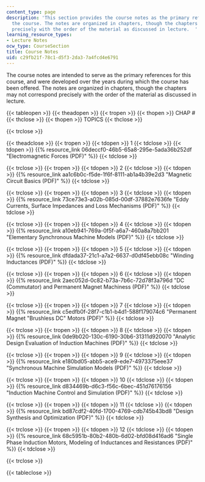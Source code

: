 ```yaml
---
content_type: page
description: 'This section provides the course notes as the primary reference for
  the course. The notes are organized in chapters, though the chapters may not correspond
  precisely with the order of the material as discussed in lecture.  '
learning_resource_types:
- Lecture Notes
ocw_type: CourseSection
title: Course Notes
uid: c29fb21f-78c1-d5f3-2da3-7a4fcd4e6791
---
```


The course notes are intended to serve as the primary references for this course, and were developed over the years during which the course has been offered. The notes are organized in chapters, though the chapters may not correspond precisely with the order of the material as discussed in lecture.

{{< tableopen >}}
{{< theadopen >}}
{{< tropen >}}
{{< thopen >}}
CHAP #
{{< thclose >}}
{{< thopen >}}
TOPICS
{{< thclose >}}

{{< trclose >}}

{{< theadclose >}}
{{< tropen >}}
{{< tdopen >}}
1
{{< tdclose >}}
{{< tdopen >}}
{{% resource_link 06deccf0-46b5-65a8-295e-5ada36b252df "Electromagnetic Forces (PDF)" %}}
{{< tdclose >}}

{{< trclose >}}
{{< tropen >}}
{{< tdopen >}}
2
{{< tdclose >}}
{{< tdopen >}}
{{% resource_link aa1c6b0c-f5de-1f6f-8111-ab1a4b39e2d3 "Magnetic Circuit Basics (PDF)" %}}
{{< tdclose >}}

{{< trclose >}}
{{< tropen >}}
{{< tdopen >}}
3
{{< tdclose >}}
{{< tdopen >}}
{{% resource_link 73ce73e3-a02b-085d-00df-37882e7636fe "Eddy Currents, Surface Impedances and Loss Mechanisms (PDF)" %}}
{{< tdclose >}}

{{< trclose >}}
{{< tropen >}}
{{< tdopen >}}
4
{{< tdclose >}}
{{< tdopen >}}
{{% resource_link a10eb941-769a-0f5f-a6a7-460a8a7bb201 "Elementary Synchronous Machine Models (PDF)" %}}
{{< tdclose >}}

{{< trclose >}}
{{< tropen >}}
{{< tdopen >}}
5
{{< tdclose >}}
{{< tdopen >}}
{{% resource_link dfdada37-21c1-a7a2-6637-d0df45ebb08c "Winding Inductances (PDF)" %}}
{{< tdclose >}}

{{< trclose >}}
{{< tropen >}}
{{< tdopen >}}
6
{{< tdclose >}}
{{< tdopen >}}
{{% resource_link 2aec052d-0c82-b73a-7b6c-72d78f3a796d "DC (Commutator) and Permanent Magnet Machiness (PDF)" %}}
{{< tdclose >}}

{{< trclose >}}
{{< tropen >}}
{{< tdopen >}}
7
{{< tdclose >}}
{{< tdopen >}}
{{% resource_link c5edfb0f-28f7-c1b1-b4d1-588f179074c6 "Permanent Magnet \"Brushless DC\" Motors (PDF)" %}}
{{< tdclose >}}

{{< trclose >}}
{{< tropen >}}
{{< tdopen >}}
8
{{< tdclose >}}
{{< tdopen >}}
{{% resource_link 0de9b020-130c-6190-30b6-31311d920070 "Analytic Design Evaluation of Induction Machines (PDF)" %}}
{{< tdclose >}}

{{< trclose >}}
{{< tropen >}}
{{< tdopen >}}
9
{{< tdclose >}}
{{< tdopen >}}
{{% resource_link e180bd05-abb5-ace9-ede7-4973375eee37 "Synchronous Machine Simulation Models (PDF)" %}}
{{< tdclose >}}

{{< trclose >}}
{{< tropen >}}
{{< tdopen >}}
10
{{< tdclose >}}
{{< tdopen >}}
{{% resource_link d834469b-d6c3-f56c-6bec-451d76176156 "Induction Machine Control and Simulation (PDF)" %}}
{{< tdclose >}}

{{< trclose >}}
{{< tropen >}}
{{< tdopen >}}
11
{{< tdclose >}}
{{< tdopen >}}
{{% resource_link bd87cdf2-40fd-1700-4769-cdb745b43bd8 "Design Synthesis and Optimization (PDF)" %}}
{{< tdclose >}}

{{< trclose >}}
{{< tropen >}}
{{< tdopen >}}
12
{{< tdclose >}}
{{< tdopen >}}
{{% resource_link 68c5951b-80b2-480b-6d02-bfd08d416ad6 "Single Phase Induction Motors, Modeling of Inductances and Resistances (PDF)" %}}
{{< tdclose >}}

{{< trclose >}}

{{< tableclose >}}